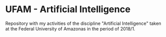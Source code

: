 # UFAM - Artificial Intelligence

Repository with my activities of the discipline "Artificial Intelligence" taken at the Federal University of Amazonas in the period of 2018/1.
